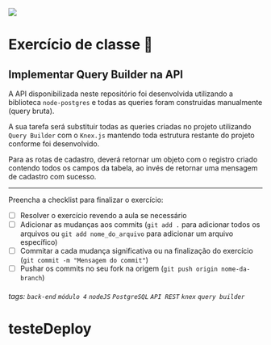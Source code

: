 ![](https://i.imgur.com/xG74tOh.png)

# Exercício de classe 🏫

## Implementar Query Builder na API

A API disponibilizada neste repositório foi desenvolvida utilizando a biblioteca `node-postgres` e todas as queries foram construidas manualmente (query bruta).

A sua tarefa será substituir todas as queries criadas no projeto utilizando `Query Builder` com o `Knex.js` mantendo toda estrutura restante do projeto conforme foi desenvolvido.

Para as rotas de cadastro, deverá retornar um objeto com o registro criado contendo todos os campos da tabela, ao invés de retornar uma mensagem de cadastro com sucesso.

---

Preencha a checklist para finalizar o exercício:

-   [ ] Resolver o exercício revendo a aula se necessário
-   [ ] Adicionar as mudanças aos commits (`git add .` para adicionar todos os arquivos ou `git add nome_do_arquivo` para adicionar um arquivo específico)
-   [ ] Commitar a cada mudança significativa ou na finalização do exercício (`git commit -m "Mensagem do commit"`)
-   [ ] Pushar os commits no seu fork na origem (`git push origin nome-da-branch`)

###### tags: `back-end` `módulo 4` `nodeJS` `PostgreSQL` `API REST` `knex` `query builder`
# testeDeploy
